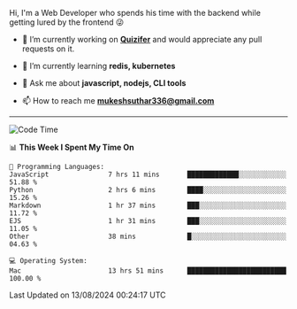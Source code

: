 Hi, I'm a Web Developer who spends his time with the backend while getting lured by the frontend 😜

- 🔭 I’m currently working on **[Quizifer](https://github.com/SutharMukesh/Quizifer/)** and would appreciate any pull requests on it.

- 🌱 I’m currently learning **redis, kubernetes**

- 💬 Ask me about **javascript, nodejs, CLI tools**

- 📫 How to reach me **mukeshsuthar336@gmail.com**

---
<!--START_SECTION:waka-->
![Code Time](http://img.shields.io/badge/Code%20Time-3%2C100%20hrs%2035%20mins-blue)

📊 **This Week I Spent My Time On** 

```text
💬 Programming Languages: 
JavaScript               7 hrs 11 mins       █████████████░░░░░░░░░░░░   51.88 % 
Python                   2 hrs 6 mins        ████░░░░░░░░░░░░░░░░░░░░░   15.26 % 
Markdown                 1 hr 37 mins        ███░░░░░░░░░░░░░░░░░░░░░░   11.72 % 
EJS                      1 hr 31 mins        ███░░░░░░░░░░░░░░░░░░░░░░   11.05 % 
Other                    38 mins             █░░░░░░░░░░░░░░░░░░░░░░░░   04.63 % 

💻 Operating System: 
Mac                      13 hrs 51 mins      █████████████████████████   100.00 % 
```


 Last Updated on 13/08/2024 00:24:17 UTC
<!--END_SECTION:waka-->

